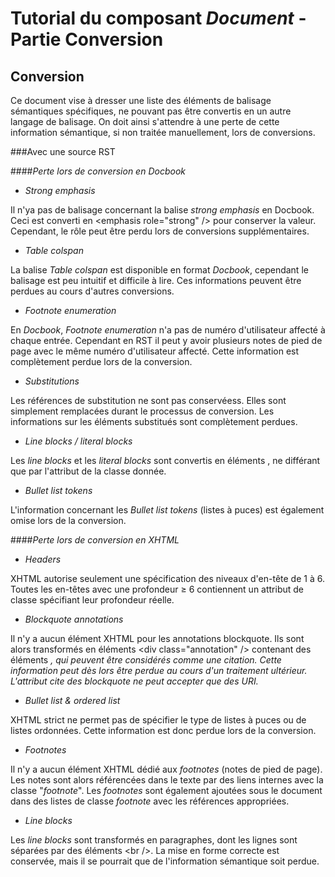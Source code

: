 Tutorial du composant _Document_ - Partie Conversion
====================================================

Conversion 
----------

Ce document vise à dresser une liste des éléments de balisage sémantiques spécifiques, ne pouvant pas être convertis en un autre langage de balisage. On doit ainsi s'attendre à une perte de cette information sémantique, si non traitée manuellement, lors de conversions.

###Avec une source RST

####_Perte lors de conversion en Docbook_

- _Strong emphasis_

Il n'ya pas de balisage concernant la balise _strong emphasis_ en Docbook. Ceci est converti en \<emphasis role="strong" /\> pour conserver la valeur. Cependant, le rôle peut être perdu lors de conversions supplémentaires.

- _Table colspan_

La balise _Table colspan_ est disponible en format _Docbook_, cependant le balisage est peu intuitif et difficile à lire. Ces informations peuvent être perdues au cours d'autres conversions.

- _Footnote enumeration_

En _Docbook_, _Footnote enumeration_ n'a pas de numéro d'utilisateur affecté à chaque entrée. Cependant en RST il peut y avoir plusieurs notes de pied de page avec le même numéro d'utilisateur affecté. Cette information est complètement perdue lors de la conversion.

- _Substitutions_

Les références de substitution ne sont pas conservéess. Elles sont simplement remplacées durant le processus de conversion. Les informations sur les éléments substitués sont complètement perdues.

- _Line blocks / literal blocks_

Les _line blocks_ et les _literal blocks_ sont convertis en éléments <literalblock>, ne différant que par l'attribut de la classe donnée.

- _Bullet list tokens_

L'information concernant les _Bullet list tokens_ (listes à puces) est également omise lors de la conversion.

####_Perte lors de conversion en XHTML_

- _Headers_

XHTML autorise seulement une spécification des niveaux d'en-tête de 1 à 6. Toutes les en-têtes avec une profondeur ≥ 6 contiennent un attribut de classe spécifiant leur profondeur réelle.

- _Blockquote annotations_

Il n'y a aucun élément XHTML pour les annotations blockquote. Ils sont alors transformés en éléments \<div class="annotation" /\> contenant des éléments <cite>, qui peuvent être considérés comme une citation. Cette information peut dès lors être perdue au cours d'un traitement ultérieur. L'attribut _cite_ des _blockquote_ ne peut accepter que des _URI_.

- _Bullet list & ordered list_

XHTML strict ne permet pas de spécifier le type de listes à puces ou de listes ordonnées. Cette information est donc perdue lors de la conversion.

- _Footnotes_

Il n'y a aucun élément XHTML dédié aux _footnotes_ (notes de pied de page). Les notes sont alors référencées dans le texte par des liens internes avec la classe "_footnote_". Les _footnotes_ sont également ajoutées sous le document dans des listes de classe _footnote_ avec les références appropriées.

- _Line blocks_

Les _line blocks_ sont transformés en paragraphes, dont les lignes sont séparées par des éléments \<br /\>. La mise en forme correcte est conservée, mais il se pourrait que de l'information sémantique soit perdue.
